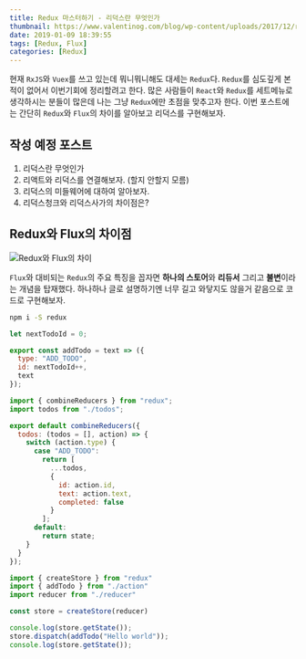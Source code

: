 ```yaml
---
title: Redux 마스터하기 - 리덕스란 무엇인가
thumbnail: https://www.valentinog.com/blog/wp-content/uploads/2017/12/redux-react-tutorial-beginner-2018.png
date: 2019-01-09 18:39:55
tags: [Redux, Flux]
categories: [Redux]
---
```


현재 `RxJS`와 `Vuex`를 쓰고 있는데 뭐니뭐니해도 대세는 `Redux`다. `Redux`를 심도깊게 본적이 없어서 이번기회에 정리할려고 한다. 많은 사람들이 `React`와  `Redux`를 세트메뉴로 생각하시는 분들이 많은데 나는 그냥 `Redux`에만 초점을 맞추고자 한다. 이번 포스트에는 간단히 `Redux`와 `Flux`의 차이를 알아보고 리덕스를 구현해보자.

<!-- more -->

## 작성 예정 포스트

1. 리덕스란 무엇인가
2. 리액트와 리덕스를 연결해보자. (할지 안할지 모름)
3. 리덕스의 미들웨어에 대하여 알아보자.
4. 리덕스청크와 리덕스사가의 차이점은?


## Redux와 Flux의 차이점

![Redux와 Flux의 차이](https://cdn-images-1.medium.com/max/949/1*3lvNEQE4SF6Z1l-680cfSQ.jpeg)

`Flux`와 대비되는 `Redux`의 주요 특징을 꼽자면 **하나의 스토어**와 **리듀서** 그리고 **불변**이라는 개념을 탑재했다.
하나하나 글로 설명하기엔 너무 길고 와닿지도 않을거 같음으로 코드로 구현해보자.

```sh
npm i -S redux
```

```js action.js
let nextTodoId = 0;

export const addTodo = text => ({
  type: "ADD_TODO",
  id: nextTodoId++,
  text
});

```

```js reducer.js
import { combineReducers } from "redux";
import todos from "./todos";

export default combineReducers({
  todos: (todos = [], action) => {
    switch (action.type) {
      case "ADD_TODO":
        return [
          ...todos,
          {
            id: action.id,
            text: action.text,
            completed: false
          }
        ];
      default:
        return state;
    }
  }
});

```

```js store.js
import { createStore } from "redux"
import { addTodo } from "./action"
import reducer from "./reducer"

const store = createStore(reducer)

console.log(store.getState());
store.dispatch(addTodo("Hello world"));
console.log(store.getState());
```
